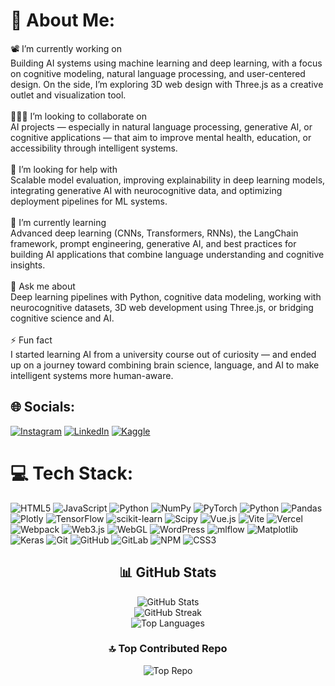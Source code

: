 # 💫 About Me:
📽 I’m currently working on<br>Building AI systems using machine learning and deep learning, with a focus on cognitive modeling, natural language processing, and user-centered design. On the side, I’m exploring 3D web design with Three.js as a creative outlet and visualization tool.<br><br>🧑‍🤝‍🧑 I’m looking to collaborate on<br>AI projects — especially in natural language processing, generative AI, or cognitive applications — that aim to improve mental health, education, or accessibility through intelligent systems.<br><br>🤝 I’m looking for help with<br>Scalable model evaluation, improving explainability in deep learning models, integrating generative AI with neurocognitive data, and optimizing deployment pipelines for ML systems.<br><br>🌱 I’m currently learning<br>Advanced deep learning (CNNs, Transformers, RNNs), the LangChain framework, prompt engineering, generative AI, and best practices for building AI applications that combine language understanding and cognitive insights.<br><br>💬 Ask me about<br>Deep learning pipelines with Python, cognitive data modeling, working with neurocognitive datasets, 3D web development using Three.js, or bridging cognitive science and AI.<br><br>⚡ Fun fact<br>I started learning AI from a university course out of curiosity — and ended up on a journey toward combining brain science, language, and AI to make intelligent systems more human-aware.


## 🌐 Socials:
[![Instagram](https://img.shields.io/badge/Instagram-%23E4405F.svg?logo=Instagram&logoColor=white)](https://instagram.com/erfan_esl) [![LinkedIn](https://img.shields.io/badge/LinkedIn-%230077B5.svg?logo=linkedin&logoColor=white)](https://linkedin.com/in/erfan-eslamieh) [![Kaggle](https://img.shields.io/badge/Kaggle-20BEFF?style=flat&logo=kaggle&logoColor=white)](https://www.kaggle.com/erfaneslamieh)


# 💻 Tech Stack:
![HTML5](https://img.shields.io/badge/html5-%23E34F26.svg?style=for-the-badge&logo=html5&logoColor=white) ![JavaScript](https://img.shields.io/badge/javascript-%23323330.svg?style=for-the-badge&logo=javascript&logoColor=%23F7DF1E) ![Python](https://img.shields.io/badge/python-3670A0?style=for-the-badge&logo=python&logoColor=ffdd54) ![NumPy](https://img.shields.io/badge/numpy-%23013243.svg?style=for-the-badge&logo=numpy&logoColor=white) ![PyTorch](https://img.shields.io/badge/PyTorch-%23EE4C2C.svg?style=for-the-badge&logo=PyTorch&logoColor=white) ![Python](https://img.shields.io/badge/python-3670A0?style=for-the-badge&logo=python&logoColor=ffdd54) ![Pandas](https://img.shields.io/badge/pandas-%23150458.svg?style=for-the-badge&logo=pandas&logoColor=white) ![Plotly](https://img.shields.io/badge/Plotly-%233F4F75.svg?style=for-the-badge&logo=plotly&logoColor=white) ![TensorFlow](https://img.shields.io/badge/TensorFlow-%23FF6F00.svg?style=for-the-badge&logo=TensorFlow&logoColor=white) ![scikit-learn](https://img.shields.io/badge/scikit--learn-%23F7931E.svg?style=for-the-badge&logo=scikit-learn&logoColor=white) ![Scipy](https://img.shields.io/badge/SciPy-%230C55A5.svg?style=for-the-badge&logo=scipy&logoColor=%white) ![Vue.js](https://img.shields.io/badge/vue.js-%2335495e.svg?style=for-the-badge&logo=vuedotjs&logoColor=%234FC08D) ![Vite](https://img.shields.io/badge/vite-%23646CFF.svg?style=for-the-badge&logo=vite&logoColor=white) ![Vercel](https://img.shields.io/badge/vercel-%23000000.svg?style=for-the-badge&logo=vercel&logoColor=white) ![Webpack](https://img.shields.io/badge/webpack-%238DD6F9.svg?style=for-the-badge&logo=webpack&logoColor=black) ![Web3.js](https://img.shields.io/badge/web3.js-F16822?style=for-the-badge&logo=web3.js&logoColor=white) ![WebGL](https://img.shields.io/badge/WebGL-990000?logo=webgl&logoColor=white&style=for-the-badge) ![WordPress](https://img.shields.io/badge/WordPress-%23117AC9.svg?style=for-the-badge&logo=WordPress&logoColor=white) ![mlflow](https://img.shields.io/badge/mlflow-%23d9ead3.svg?style=for-the-badge&logo=numpy&logoColor=blue) ![Matplotlib](https://img.shields.io/badge/Matplotlib-%23ffffff.svg?style=for-the-badge&logo=Matplotlib&logoColor=black) ![Keras](https://img.shields.io/badge/Keras-%23D00000.svg?style=for-the-badge&logo=Keras&logoColor=white) ![Git](https://img.shields.io/badge/git-%23F05033.svg?style=for-the-badge&logo=git&logoColor=white) ![GitHub](https://img.shields.io/badge/github-%23121011.svg?style=for-the-badge&logo=github&logoColor=white) ![GitLab](https://img.shields.io/badge/gitlab-%23181717.svg?style=for-the-badge&logo=gitlab&logoColor=white) ![NPM](https://img.shields.io/badge/NPM-%23CB3837.svg?style=for-the-badge&logo=npm&logoColor=white) ![CSS3](https://img.shields.io/badge/css3-%231572B6.svg?style=for-the-badge&logo=css3&logoColor=white)
<h2 align="center">📊 GitHub Stats</h2>

<p align="center">
  <img src="https://github-readme-stats.vercel.app/api?username=Erfan-Eslamieh&theme=nightowl&hide_border=false&include_all_commits=true&count_private=false" alt="GitHub Stats" />
  <br/>
  <img src="https://nirzak-streak-stats.vercel.app/?user=Erfan-Eslamieh&theme=nightowl&hide_border=false" alt="GitHub Streak" />
  <br/>
  <img src="https://github-readme-stats.vercel.app/api/top-langs/?username=Erfan-Eslamieh&theme=nightowl&hide_border=false&include_all_commits=true&count_private=false&layout=compact" alt="Top Languages" />
</p>

<h3 align="center">🔝 Top Contributed Repo</h3>

<p align="center">
  <img src="https://github-contributor-stats.vercel.app/api?username=Erfan-Eslamieh&limit=5&theme=nightowl&combine_all_yearly_contributions=true" alt="Top Repo" />
</p>


<!-- Proudly created with GPRM ( https://gprm.itsvg.in ) -->

